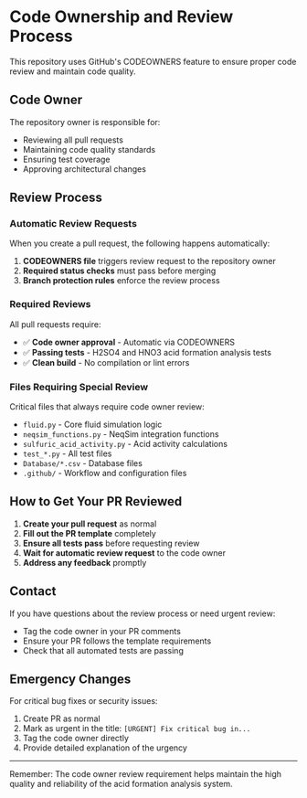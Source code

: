 # Code Ownership and Review Process

This repository uses GitHub's CODEOWNERS feature to ensure proper code review and maintain code quality.

## Code Owner

The repository owner is responsible for:
- Reviewing all pull requests
- Maintaining code quality standards
- Ensuring test coverage
- Approving architectural changes

## Review Process

### Automatic Review Requests

When you create a pull request, the following happens automatically:
1. **CODEOWNERS file** triggers review request to the repository owner
2. **Required status checks** must pass before merging
3. **Branch protection rules** enforce the review process

### Required Reviews

All pull requests require:
- ✅ **Code owner approval** - Automatic via CODEOWNERS
- ✅ **Passing tests** - H2SO4 and HNO3 acid formation analysis tests
- ✅ **Clean build** - No compilation or lint errors

### Files Requiring Special Review

Critical files that always require code owner review:
- `fluid.py` - Core fluid simulation logic
- `neqsim_functions.py` - NeqSim integration functions
- `sulfuric_acid_activity.py` - Acid activity calculations
- `test_*.py` - All test files
- `Database/*.csv` - Database files
- `.github/` - Workflow and configuration files

## How to Get Your PR Reviewed

1. **Create your pull request** as normal
2. **Fill out the PR template** completely
3. **Ensure all tests pass** before requesting review
4. **Wait for automatic review request** to the code owner
5. **Address any feedback** promptly

## Contact

If you have questions about the review process or need urgent review:
- Tag the code owner in your PR comments
- Ensure your PR follows the template requirements
- Check that all automated tests are passing

## Emergency Changes

For critical bug fixes or security issues:
1. Create PR as normal
2. Mark as urgent in the title: `[URGENT] Fix critical bug in...`
3. Tag the code owner directly
4. Provide detailed explanation of the urgency

---

Remember: The code owner review requirement helps maintain the high quality and reliability of the acid formation analysis system.
